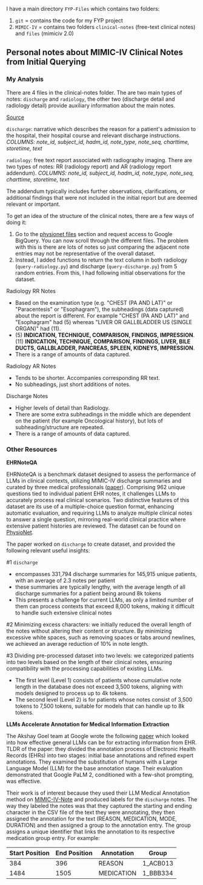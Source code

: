 I have a main directory `FYP-Files` which contains two folders:
1. `git` = contains the code for my FYP project
2. `MIMIC-IV` = contains two folders `clinical-notes` (free-text clinical notes) and `files` (mimiciv 2.0)

## Personal notes about MIMIC-IV Clinical Notes from Initial Querying

### My Analysis

There are 4 files in the clinical-notes folder. The are two main types of notes: `discharge` and `radiology`, the other two (discharge detail and radiology detail) provide auxiliary information about the main notes. 

[Source](https://mimic.mit.edu/docs/iv/modules/note/)

`discharge`: narrative which describes the reason for a patient's admission to the hospital, their hospital course and relevant discharge instructions. *COLUMNS: note_id, subject_id, hadm_id, note_type, note_seq, charttime, storetime, text*

`radiology`: free text report associated with radiography imaging. There are two types of notes: RR (radiology report) and AR (radiology report addendum). *COLUMNS: note_id, subject_id, hadm_id, note_type, note_seq, charttime, storetime, text*

The addendum typically includes further observations, clarifications, or additional findings that were not included in the initial report but are deemed relevant or important.

To get an idea of the structure of the clinical notes, there are a few ways of doing it:
1. Go to the [physionet files](https://physionet.org/content/mimic-iv-note/2.2/#files-panel) section and request access to Google BigQuery. You can now scroll through the different files. The problem with this is there are lots of notes so just comparing the adjacent note entries may not be representative of the overall dataset. 
2. Instead, I added functions to return the text column in both radiology (`query-radiology.py`) and discharge (`query-discharge.py`) from 5 random entries. From this, I had following initial observations for the dataset.

Radiology RR Notes
- Based on the examination type (e.g. "CHEST (PA AND LAT)" or "Paracentesis" or "Esophagram"), the subheadings (data captured) about the report is different. For example "CHEST (PA AND LAT)" and "Esophagram" had (5) whereas "LIVER OR GALLBLADDER US (SINGLE ORGAN)" had (11).
- (5) **INDICATION, TECHNIQUE, COMPARISON, FINDINGS, IMPRESSION**. (11) **INDICATION, TECHNIQUE, COMPARISON, FINDINGS, LIVER, BILE DUCTS, GALLBLADDER, PANCREAS, SPLEEN, KIDNEYS, IMPRESSION**.
- There is a range of amounts of data captured.

Radiology AR Notes
- Tends to be shorter. Accompanies corresponding RR text.
- No subheadings, just short additions of notes.

Discharge Notes
- Higher levels of detail than Radiology.
- There are some extra subheadings in the middle which are dependent on the patient (for example Oncological history), but lots of subheading/structure are repeated.
- There is a range of amounts of data captured.

### Other Resources

**EHRNoteQA**

EHRNoteQA is a benchmark dataset designed to assess the performance of LLMs in clinical contexts, utilizing MIMIC-IV discharge summaries and curated by three medical professionals ([paper](https://arxiv.org/pdf/2402.16040.pdf)). Comprising 962 unique questions tied to individual patient EHR notes, it challenges LLMs to accurately process real clinical scenarios. Two distinctive features of this dataset are its use of a multiple-choice question format, enhancing automatic evaluation, and requiring LLMs to analyze multiple clinical notes to answer a single question, mirroring real-world clinical practice where extensive patient histories are reviewed. The dataset can be found on [PhysioNet](https://physionet.org/content/ehr-notes-qa-llms/1.0.0/).

The paper worked on `discharge` to create dataset, and provided the following relevant useful insights:

#1 `discharge`
- encompasses 331,794 discharge summaries for 145,915 unique patients, with an average of 2.3 notes per patient
- these summaries are typically lengthy, with the average length of all discharge summaries for a patient being around 8k tokens
- This presents a challenge for current LLMs, as only a limited number of them can process contexts that exceed 8,000 tokens, making it difficult to handle such extensive clinical notes

#2 Minimizing excess characters: we initially reduced the overall length of the notes without altering their content or structure. By minimizing excessive white spaces, such as removing spaces or tabs around newlines, we achieved an average reduction of 10% in note length.

#3 Dividing pre-processed dataset into two levels: we categorized patients into two levels based on the length of their clinical notes, ensuring compatibility with the processing capabilities of existing LLMs. 
- The first level (Level 1) consists of patients whose cumulative note length in the database does not exceed 3,500 tokens, aligning with models designed to process up to 4k tokens. 
- The second level (Level 2) is for patients whose notes consist of 3,500 tokens to 7,500 tokens, suitable for models that can handle up to 8k tokens.

**LLMs Accelerate Annotation for Medical Information Extraction**

The Akshay Goel team at Google wrote the following [paper](https://arxiv.org/pdf/2312.02296.pdf) which looked into how effective general LLMs can be for extracting information from EHR. TLDR of the paper: they divided the annotation process of Electronic Health Records (EHRs) into two stages: initial base annotations and refined expert annotations. They examined the substitution of humans with a Large Language Model (LLM) for the base annotation stage. Their evaluation demonstrated that Google PaLM 2, conditioned with a few-shot prompting, was effective.

Their work is of interest because they used their LLM Medical Annotation method on [MIMIC-IV-Note](https://physionet.org/content/medication-labels-mimic-note/1.0.0/) and produced labels for the `discharge` notes. The way they labeled the notes was that they captured the starting and ending character in the CSV file of the text they were annotating, they then assigned the annotation for the text (REASON, MEDICATION, MODE, DURATION) and then assigned a group to the annotation entry. The group assigns a unique identifier that links the annotation to its respective medication group entry. For example:

| Start Position | End Position | Annotation | Group    |
|----------------|--------------|------------|----------|
| 384            | 396          | REASON     | 1_ACB013 |
| 1484           | 1505         | MEDICATION | 1_BBB334 |
